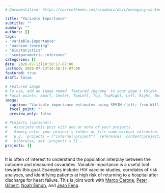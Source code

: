 ```yaml
---
# Documentation: https://sourcethemes.com/academic/docs/managing-content/

title: "Variable Importance"
subtitle: ""
summary: ""
authors: []
tags:
- "variable-importance"
- "machine-learning"
- "biostatistics"
- "semiparametric-inference"
categories: []
date: 2020-07-13T10:58:17-07:00
lastmod: 2020-07-13T10:58:17-07:00
featured: true
draft: false

# Featured image
# To use, add an image named `featured.jpg/png` to your page's folder.
# Focal points: Smart, Center, TopLeft, Top, TopRight, Left, Right, BottomLeft, Bottom, BottomRight.
image:
  caption: "Variable importance estimates using SPVIM (left; from Williamson and Feng [2020]) and SHAP (right) for the MIMIC-II data."
  focal_point: ""
  preview_only: false

# Projects (optional).
#   Associate this post with one or more of your projects.
#   Simply enter your project's folder or file name without extension.
#   E.g. `projects = ["internal-project"]` references `content/project/deep-learning/index.md`.
#   Otherwise, set `projects = []`.
projects: []
---
```


It is often of interest to understand the population interplay between
the outcome and measured covariates. Variable importance is a useful
tool towards this goal. Examples include: HIV vaccine studies,
correlates of risk analyses, and identifying patients at high risk of
returning to a hospital after discharge for heart failure. This is joint
work with [Marco
Carone](http://faculty.washington.edu/mcarone/about.html), [Peter
Gilbert](https://www.fredhutch.org/en/labs/profiles/gilbert-peter.html), [Noah Simon](http://faculty.washington.edu/nrsimon/), and [Jean Feng](https://www.jeanfeng.com/).
